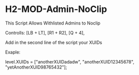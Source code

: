 # H2-MOD-Admin-NoClip

This Script Allows Withlisted Admins to Noclip

Controlls: [LB + LT], [R1 + R2], [Q + 4], 

Add in the second line of the script your XUIDs 

Exaple:

level.XUIDs = ["anotherXUIDadadw", "anotherXUID12345678", "yetAnotherXUID98765432"];
